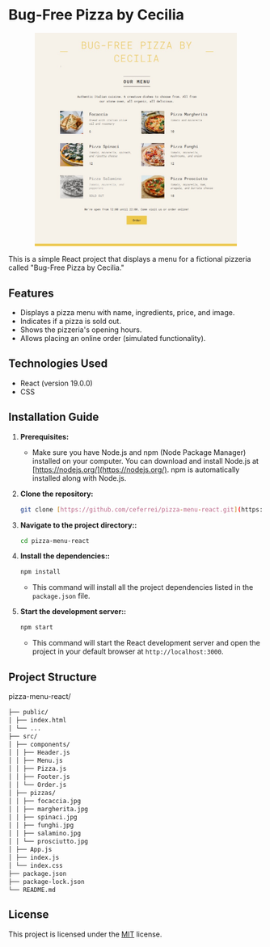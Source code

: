 # Bug-Free Pizza by Cecilia

<p align="center">
  <img src="public/pizza-menu-result.png" alt="Screenshot" width="400" />
</p>

This is a simple React project that displays a menu for a fictional pizzeria called "Bug-Free Pizza by Cecilia."

## Features

- Displays a pizza menu with name, ingredients, price, and image.
- Indicates if a pizza is sold out.
- Shows the pizzeria's opening hours.
- Allows placing an online order (simulated functionality).

## Technologies Used

- React (version 19.0.0)
- CSS

## Installation Guide

1. **Prerequisites:**

   - Make sure you have Node.js and npm (Node Package Manager) installed on your computer. You can download and install Node.js at [https://nodejs.org/](https://nodejs.org/). npm is automatically installed along with Node.js.

2. **Clone the repository:**

   ```bash
   git clone [https://github.com/ceferrei/pizza-menu-react.git](https://github.com/ceferrei/pizza-menu-react.git)
   ```

3. **Navigate to the project directory::**

   ```bash
   cd pizza-menu-react
   ```

4. **Install the dependencies::**

   ```bash
   npm install
   ```

   - This command will install all the project dependencies listed in the `package.json` file.

5. **Start the development server::**

   ```bash
   npm start
   ```

   - This command will start the React development server and open the project in your default browser at `http://localhost:3000`.

## Project Structure

pizza-menu-react/

```
├── public/
│ ├── index.html
│ └── ...
├── src/
│ ├── components/
│ │ ├── Header.js
│ │ ├── Menu.js
│ │ ├── Pizza.js
│ │ ├── Footer.js
│ │ └── Order.js
│ ├── pizzas/
│ │ ├── focaccia.jpg
│ │ ├── margherita.jpg
│ │ ├── spinaci.jpg
│ │ ├── funghi.jpg
│ │ ├── salamino.jpg
│ │ └── prosciutto.jpg
│ ├── App.js
│ ├── index.js
│ └── index.css
├── package.json
├── package-lock.json
└── README.md
```

## License

This project is licensed under the [MIT](https://opensource.org/licenses/MIT) license.
